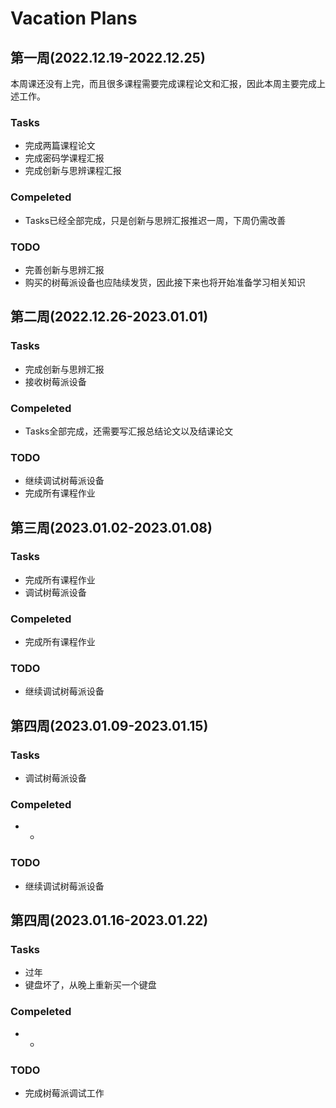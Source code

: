 # Vacation Plans
## 第一周(2022.12.19-2022.12.25)
本周课还没有上完，而且很多课程需要完成课程论文和汇报，因此本周主要完成上述工作。
### Tasks
+ 完成两篇课程论文
+ 完成密码学课程汇报
+ 完成创新与思辨课程汇报
### Compeleted
+ Tasks已经全部完成，只是创新与思辨汇报推迟一周，下周仍需改善
### TODO
+ 完善创新与思辨汇报
+ 购买的树莓派设备也应陆续发货，因此接下来也将开始准备学习相关知识

## 第二周(2022.12.26-2023.01.01)
### Tasks
+ 完成创新与思辨汇报
+ 接收树莓派设备
### Compeleted
+ Tasks全部完成，还需要写汇报总结论文以及结课论文
### TODO
+ 继续调试树莓派设备
+ 完成所有课程作业

## 第三周(2023.01.02-2023.01.08)
### Tasks
+ 完成所有课程作业
+ 调试树莓派设备
### Compeleted
+ 完成所有课程作业
### TODO
+ 继续调试树莓派设备

## 第四周(2023.01.09-2023.01.15)
### Tasks
+ 调试树莓派设备
### Compeleted
+ -
### TODO
+ 继续调试树莓派设备

## 第四周(2023.01.16-2023.01.22)
### Tasks
+ 过年
+ 键盘坏了，从晚上重新买一个键盘
### Compeleted
+ -
### TODO
+ 完成树莓派调试工作